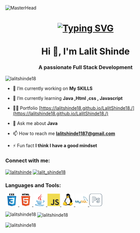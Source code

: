 ![MasterHead](https://user-images.githubusercontent.com/74038190/241765440-80728820-e06b-4f96-9c9e-9df46f0cc0a5.gif)
<h1 align="center">
<a href="https://git.io/typing-svg"><img src="https://readme-typing-svg.demolab.com?font=Fira+Code&pause=1000&color=1AB0F7&random=false&width=435&lines=Welcome+TO+My+GITHUB+PROFILE" alt="Typing SVG" /></a>
</h1>
<h1 align="center">Hi 👋, I'm Lalit Shinde</h1>
<h3 align="center">A passionate Full Stack Development</h3>

<p align="left"> <img src="https://komarev.com/ghpvc/?username=lalitshinde18&label=Profile%20views&color=0e75b6&style=flat" alt="lalitshinde18" /> </p>

- 🔭 I’m currently working on **My SKILLS**

- 🌱 I’m currently learning **Java ,Html ,css , Javascript**

- 👨‍💻 Portfolio [https://lalitshinde18.github.io/LalitShinde18./](https://lalitshinde18.github.io/LalitShinde18./)

- 💬 Ask me about **Java**

- 📫 How to reach me **lalitshinde1187@gmail.com**

- ⚡ Fun fact **I think I have a good mindset**

<h3 align="left">Connect with me:</h3>
<p align="left">
<a href="https://linkedin.com/in/lalitshinde" target="blank"><img align="center" src="https://raw.githubusercontent.com/rahuldkjain/github-profile-readme-generator/master/src/images/icons/Social/linked-in-alt.svg" alt="lalitshinde" height="30" width="40" /></a>
<a href="https://instagram.com/lalit_shinde18" target="blank"><img align="center" src="https://raw.githubusercontent.com/rahuldkjain/github-profile-readme-generator/master/src/images/icons/Social/instagram.svg" alt="lalit_shinde18" height="30" width="40" /></a>
</p>

<h3 align="left">Languages and Tools:</h3>
<p align="left"> <a href="https://www.w3schools.com/css/" target="_blank" rel="noreferrer"> <img src="https://raw.githubusercontent.com/devicons/devicon/master/icons/css3/css3-original-wordmark.svg" alt="css3" width="40" height="40"/> </a> <a href="https://www.w3.org/html/" target="_blank" rel="noreferrer"> <img src="https://raw.githubusercontent.com/devicons/devicon/master/icons/html5/html5-original-wordmark.svg" alt="html5" width="40" height="40"/> </a> <a href="https://www.java.com" target="_blank" rel="noreferrer"> <img src="https://raw.githubusercontent.com/devicons/devicon/master/icons/java/java-original.svg" alt="java" width="40" height="40"/> </a> <a href="https://developer.mozilla.org/en-US/docs/Web/JavaScript" target="_blank" rel="noreferrer"> <img src="https://raw.githubusercontent.com/devicons/devicon/master/icons/javascript/javascript-original.svg" alt="javascript" width="40" height="40"/> </a> <a href="https://www.linux.org/" target="_blank" rel="noreferrer"> <img src="https://raw.githubusercontent.com/devicons/devicon/master/icons/linux/linux-original.svg" alt="linux" width="40" height="40"/> </a> <a href="https://www.mysql.com/" target="_blank" rel="noreferrer"> <img src="https://raw.githubusercontent.com/devicons/devicon/master/icons/mysql/mysql-original-wordmark.svg" alt="mysql" width="40" height="40"/> </a> <a href="https://www.photoshop.com/en" target="_blank" rel="noreferrer"> <img src="https://raw.githubusercontent.com/devicons/devicon/master/icons/photoshop/photoshop-line.svg" alt="photoshop" width="40" height="40"/> </a> </p>

<p><img align="left" src="https://github-readme-stats.vercel.app/api/top-langs?username=lalitshinde18&show_icons=true&locale=en&layout=compact" alt="lalitshinde18" /></p>

<p>&nbsp;<img align="center" src="https://github-readme-stats.vercel.app/api?username=lalitshinde18&show_icons=true&locale=en" alt="lalitshinde18" /></p>

<p><img align="center" src="https://github-readme-streak-stats.herokuapp.com/?user=lalitshinde18&" alt="lalitshinde18" /></p>

